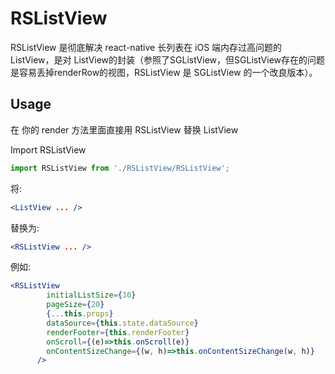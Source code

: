 

# RSListView

RSListView 是彻底解决 react-native 长列表在 iOS 端内存过高问题的 ListView，是对 ListView的封装（参照了SGListView，但SGListView存在的问题是容易丢掉renderRow的视图，RSListView 是 SGListView 的一个改良版本）。

## Usage

在 你的 render 方法里面直接用 RSListView 替换 ListView

Import RSListView

```js
import RSListView from './RSListView/RSListView';
```

将:
```jsx
<ListView ... />
```
替换为:
```jsx
<RSListView ... />
```
例如:
```jsx
<RSListView
        initialListSize={10}
        pageSize={20}
        {...this.props}
        dataSource={this.state.dataSource}
        renderFooter={this.renderFooter}
        onScroll={(e)=>this.onScroll(e)}
        onContentSizeChange={(w, h)=>this.onContentSizeChange(w, h)}
      />
```
